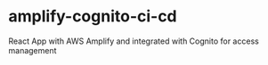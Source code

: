 # amplify-cognito-ci-cd
React App with AWS Amplify and integrated with Cognito for access management
